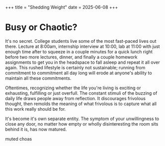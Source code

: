 +++
title = "Shedding Weight"
date = 2025-06-08
+++

# Busy or Chaotic?

It's no secret. College students live some of the most fast-paced lives out there. Lecture at 8:00am, internship interview at 10:00, lab at 11:00 with just enough time after to squeeze in a couple minutes for a quick lunch right before two more lectures, dinner, and finally a couple homework assignments to get you in the headspace to fall asleep and repeat it all over again. This rushed lifestyle is certainly not sustainable; running from commitment to commitment all day long will erode at anyone's ability to maintain all these commitments.

Oftentimes, recognizing whether the life you're living is exciting or exhausting, fulfilling or just overfull. The constant stimuli of the buzzing of daily life draws people away from reflection. It discourages frivolous thought, then remolds the meaning of what frivolous is to capture what all this work really should be for.

It's become it's own separate entity. The symptom of your unwillingness to close any door, no matter how empty or wholly disinteresting the room sits behind it is, has now matured. 

muted choas

